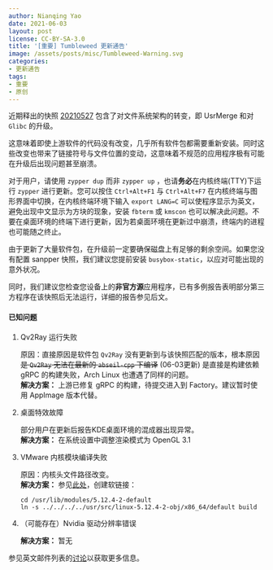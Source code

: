 ```yaml
---
author: Nianqing Yao
date: 2021-06-03
layout: post
license: CC-BY-SA-3.0
title: '[重要] Tumbleweed 更新通告'
image: /assets/posts/misc/Tumbleweed-Warning.svg
categories:
- 更新通告
tags:
- 重要
- 原创
---
```


近期释出的快照 [20210527](https://lists.opensuse.org/archives/list/factory@lists.opensuse.org/thread/IBCTE7GGE7WA2TIX7ENZ67G7O4H655GA/) 包含了对文件系统架构的转变，即 UsrMerge 和对 `Glibc` 的升级。

这意味着即使上游软件的代码没有改变，几乎所有软件包都需要重新安装。同时这些改变也带来了链接符号与文件位置的变动，这意味着不规范的应用程序极有可能在升级后出现问题甚至崩溃。

对于用户，请使用 `zypper dup` 而非 `zypper up` ，也请**务必**在内核终端(TTY)下运行 `zypper` 进行更新。您可以按住 `Ctrl+Alt+F1` 与 `Ctrl+Alt+F7` 在内核终端与图形界面中切换，在内核终端环境下输入 `export LANG=C` 可以使程序显示为英文，避免出现中文显示为方块的现象，安装 `fbterm` 或 `kmscon` 也可以解决此问题。不要在桌面环境的终端下进行更新，因为若桌面环境在更新过中崩溃，终端内的进程也可能随之终止。

由于更新了大量软件包，在升级前一定要确保磁盘上有足够的剩余空间。如果您没有配置 sanpper 快照，我们建议您提前安装 `busybox-static`，以应对可能出现的意外状况。

同时，我们建议您检查您设备上的**非官方源**应用程序，已有多例报告表明部分第三方程序在该快照后无法运行，详细的报告参见后文。

#### 已知问题

1. Qv2Ray 运行失败

   原因：直接原因是软件包 `Qv2Ray` 没有更新到与该快照匹配的版本，根本原因 ~~是 `Qv2Ray` 无法在最新的 `abseil-cpp` 下编译~~ (06-03更新) 是直接是构建依赖 gRPC 的构建失败，Arch Linux 也遭遇了同样的问题。  
   **解决方案：** 上游已修复 gRPC 的构建，待提交进入到 Factory。建议暂时使用 AppImage 版本代替。

2. 桌面特效故障

   部分用户在更新后报告KDE桌面环境的混成器出现异常。  
   **解决方案：** 在系统设置中调整渲染模式为 OpenGL 3.1

3. VMware 内核模块编译失败

   原因：内核头文件路径改变。  
   **解决方案：** 参见[此处](https://lists.opensuse.org/archives/list/factory@lists.opensuse.org/message/TEZY5HUBYM6CLPVA7YQS6EORCRD63WEK/)，创建软链接：
   ```
   cd /usr/lib/modules/5.12.4-2-default
   ln -s ../../../../usr/src/linux-5.12.4-2-obj/x86_64/default build
   ```

4. （可能存在）Nvidia 驱动分辨率错误

   **解决方案：** 暂无
   
参见英文邮件列表的[讨论](https://lists.opensuse.org/archives/list/factory@lists.opensuse.org/message/XFPS2KBKSZL2KORYMXY2X77Q2ZR2DAFD/)以获取更多信息。
